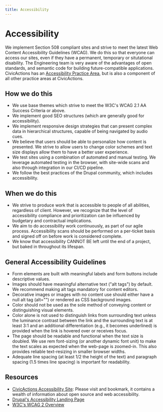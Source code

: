 ```yaml
---
title: Accessibility
---
```


# Accessibility

We implement Section 508 compliant sites and strive to meet the latest Web Content Accessibility Guidelines (WCAG). We do this so that everyone can access our sites, even if they have a permanent, temporary or situtational disability. The Engineering team is very aware of the advantages of open standards, and semantic code for building future-compatible applications. CivicActions has an [Accessibility Practice Area](../accessibility/README.md), but is also a component of all other practice areas at CivicActions.

## How we do this

-   We use base themes which strive to meet the W3C's WCAG 2.1 AA Success Criteria or above.
-   We implement good SEO structures (which are generally good for accessibility).
-   We implement responsive design strategies that can present complex data in hierarchical structures, capable of being navigated by audio cues.
-   We believe that users should be able to personalize how content is presented. We strive to allow users to change color schemes and text size displays allow them to have a better user experience.
-   We test sites using a combination of automated and manual testing. We leverage automated testing in the browser, with site-wide scans and also through integration in our CI/CD pipeline.
-   We follow the best practices of the Drupal community, which includes accessibility.

## When we do this

-   We strive to produce work that is accessible to people of all abilities, regardless of client. However, we recognize that the level of accessibility compliance and prioritization can be influenced by budgetary and contractual implications.
-   We aim to do accessibility work continuously, as part of our agile process. Accessibility scans should be performed on a per-ticket basis and signed off on before work is considered complete.
-   We know that accessibility CANNOT BE left until the end of a project, but baked in throughout its lifespan.

## General Accessibility Guidelines

-   Form elements are built with meaningful labels and form buttons include descriptive values.
-   Images should have meaningful alternative text ("alt tags") by default. We recommend making alt tags mandatory for content editors.
-   Decorative images or images with no content use should either have a null alt tag (alt="") or rendered as CSS background images.
-   Color should not be used as the sole method of conveying content or distinguishing visual elements.
-   Color alone is not used to distinguish links from surrounding text unless the luminance contrast between the link and the surrounding text is at least 3:1 and an additional differentiation (e.g., it becomes underlined) is provided when the link is hovered over or receives focus.
-   The page should be readable and functional when the text size is doubled. We use rem font-sizing (or another dynamic font unit) to make the text scales as expected when the web-page is zoomed-in. This also provides reliable text-resizing in smaller browser widths.
-   Adequate line spacing (at least 1/2 the height of the text) and paragraph spacing (1.5 times line spacing) is important for readability.

## Resources

-   [CivicActions Accessibility Site](https://accessibility.civicactions.com): Please visit and bookmark, it contains a wealth of information about open source and web accessibility.
-   [Drupal's Accessibility Landing Page](https://www.drupal.org/docs/getting-started/accessibility)
-   [W3C's WCAG 2 Overview](http://www.w3.org/WAI/intro/wcag)

